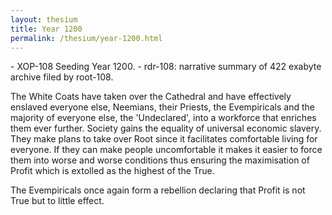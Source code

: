 ```yaml
---
layout: thesium
title: Year 1200
permalink: /thesium/year-1200.html
---
```


<div class="quote-heading">
- XOP-108 Seeding Year 1200.
- rdr-108: narrative summary of 422 exabyte archive filed by root-108.  
</div>

The White Coats have taken over the Cathedral and have effectively enslaved everyone else, Neemians, their Priests, the Evempiricals and the majority of everyone else, the 'Undeclared', into a workforce that enriches them ever further. Society gains the equality of universal economic slavery. They make plans to take over Root since it facilitates comfortable living for everyone. If they can make people uncomfortable it makes it easier to force them into worse and worse conditions thus ensuring the maximisation of Profit which is extolled as the highest of the True.

The Evempiricals once again form a rebellion declaring that Profit is not True but to little effect.


